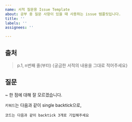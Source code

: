 ```yaml
---
name: 서적 질문용 Issue Template
about: 공부 중 질문 사항이 있을 때 사용하는 issue 템플릿입니다.
title: ''
labels: ''
assignees: ''

---
```


## 출처
> p.1, n번째 줄(부터)
> {궁금한 서적의 내용을 그대로 적어주세요}

## 질문
~ 한 점에 대해 잘 모르겠습니다.

`키워드`는 다음과 같이 single backtick으로,

```
코드는 다음과 같이 backtick 3개로 기입해주세요
```
